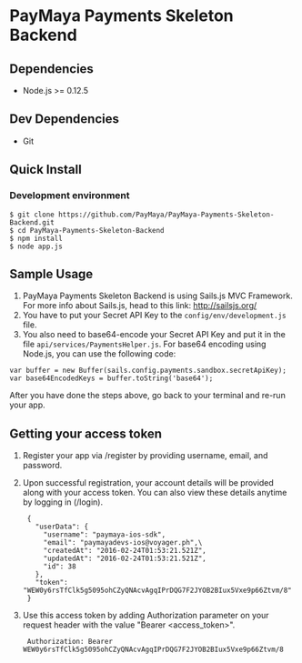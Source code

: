 PayMaya Payments Skeleton Backend
========

## Dependencies

* Node.js >= 0.12.5

## Dev Dependencies

* Git

## Quick Install

### Development environment

    $ git clone https://github.com/PayMaya/PayMaya-Payments-Skeleton-Backend.git
    $ cd PayMaya-Payments-Skeleton-Backend
    $ npm install
    $ node app.js

## Sample Usage

1. PayMaya Payments Skeleton Backend is using Sails.js MVC Framework. For more info about Sails.js, head to this link: http://sailsjs.org/
2. You have to put your Secret API Key to the `config/env/development.js` file.
3. You also need to base64-encode your Secret API Key and put it in the file `api/services/PaymentsHelper.js`. For base64 encoding using Node.js, you can use the following code:
```
var buffer = new Buffer(sails.config.payments.sandbox.secretApiKey);
var base64EncodedKeys = buffer.toString('base64');
```
After you have done the steps above, go back to your terminal and re-run your app.

## Getting your access token

1. Register your app via /register by providing username, email, and password.
2. Upon successful registration, your account details will be provided along with your access token. You can also view these details anytime by logging in (/login).

        
        {
          "userData": {
            "username": "paymaya-ios-sdk",
            "email": "paymayadevs-ios@voyager.ph",\
            "createdAt": "2016-02-24T01:53:21.521Z",
            "updatedAt": "2016-02-24T01:53:21.521Z",
            "id": 38
          },
          "token": "WEW0y6rsTfClk5g5095ohCZyQNAcvAgqIPrDQG7F2JYOB2BIux5Vxe9p66Ztvm/8"
        }
        
3. Use this access token by adding Authorization parameter on your request header with the value "Bearer \<access_token\>".

        Authorization: Bearer WEW0y6rsTfClk5g5095ohCZyQNAcvAgqIPrDQG7F2JYOB2BIux5Vxe9p66Ztvm/8

